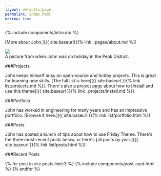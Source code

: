 ```yaml
---
layout: defaults/page
permalink: index.html
narrow: true
---
```


{% include components/intro.md %}

[More about John.]({{ site.baseurl}}{% link _pages/about.md %})

<div class="card mb-3">
    <img class="card-img-top" src = "https://drscdn.500px.org/photo/143841823/q%3D80_m%3D1500/v2?webp=true&sig=3c0fa3b75ac4098ca23a31d681a6bc4d2dc91877294fd966dd202aa5b5eb3688"/>
    <div class="card-body bg-light">
        <div class="card-text">A picture from when John was on holiday in the Peak District.</div>
    </div>
</div>

###Projects

John keeps himself busy on open-source and hobby projects. This is great for learning new skills. [The full list is here]({{ site.baseurl }}{% link list/projects.md %}). There's also a project page about how to [install and use this theme]({{ site.baseurl }}{% link _projects/install.md %}).


###Portfolio

John has worked in engineering for many years and has an impressive portfolio. [Browse it here.]({{ site.baseurl }}{% link list/portfolio.html %})


###Posts

John has posted a bunch of tips about how to use Friday Theme. There's the three most-recent posts below, or here's [all posts by year.]({{ site.baseurl }}{% link list/posts.html %})

###Recent Posts

{% for post in site.posts limit:3 %}
{% include components/post-card.html %}
{% endfor %}


